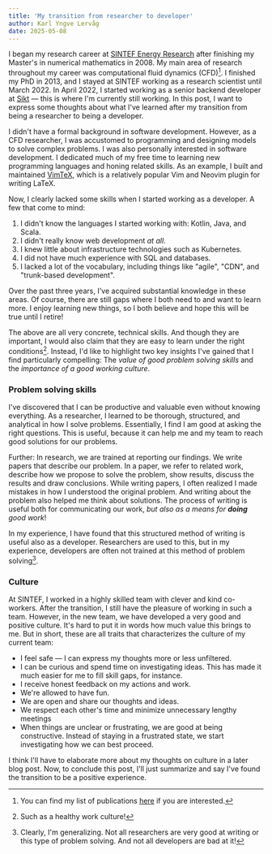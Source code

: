 ```yaml
---
title: 'My transition from researcher to developer'
author: Karl Yngve Lervåg
date: 2025-05-08
---
```


I began my research career at [SINTEF Energy Research](https://www.sintef.no/en/sintef-energy/) after finishing my Master's in numerical mathematics in 2008.
My main area of research throughout my career was computational fluid dynamics (CFD)[^1].
I finished my PhD in 2013, and I stayed at SINTEF working as a research scientist until March 2022.
In April 2022, I started working as a senior backend developer at [Sikt](https://sikt.no/en/home) — this is where I'm currently still working.
In this post, I want to express some thoughts about what I've learned after my transition from being a researcher to being a developer.

I didn't have a formal background in software development.
However, as a CFD researcher, I was accustomed to programming and designing models to solve complex problems.
I was also personally interested in software development.
I dedicated much of my free time to learning new programming languages and honing related skills.
As an example, I built and maintained [VimTeX](https://github.com/lervag/vimtex/), which is a relatively popular Vim and Neovim plugin for writing LaTeX.

Now, I clearly lacked some skills when I started working as a developer.
A few that come to mind:

1. I didn't know the languages I started working with: Kotlin, Java, and Scala.
2. I didn't really know web development _at all_.
3. I knew little about infrastructure technologies such as Kubernetes.
4. I did not have much experience with SQL and databases.
5. I lacked a lot of the vocabulary, including things like "agile", "CDN", and "trunk-based development".

Over the past three years, I've acquired substantial knowledge in these areas.
Of course, there are still gaps where I both need to and want to learn more.
I enjoy learning new things, so I both believe and hope this will be true until I retire!

The above are all very concrete, technical skills.
And though they are important, I would also claim that they are easy to learn under the right conditions[^2].
Instead, I'd like to highlight two key insights I've gained that I find particularly compelling:
The *value of good problem solving skills* and the *importance of a good working culture*.

### Problem solving skills

I've discovered that I can be productive and valuable even without knowing everything.
As a researcher, I learned to be thorough, structured, and analytical in how I solve problems.
Essentially, I find I am good at asking the right questions.
This is useful, because it can help me and my team to reach good solutions for our problems.

Further: In research, we are trained at reporting our findings.
We write papers that describe our problem.
In a paper, we refer to related work, describe how we propose to solve the problem, show results, discuss the results and draw conclusions.
While writing papers, I often realized I made mistakes in how I understood the original problem.
And writing about the problem also helped me think about solutions.
The process of writing is useful both for communicating our work, _but also as a means for **doing** good work_!

In my experience, I have found that this structured method of writing is useful also as a developer.
Researchers are used to this, but in my experience, developers are often not trained at this method of problem solving[^3].

### Culture

At SINTEF, I worked in a highly skilled team with clever and kind co-workers.
After the transition, I still have the pleasure of working in such a team.
However, in the new team, we have developed a very good and positive culture.
It's hard to put it in words how much value this brings to me.
But in short, these are all traits that characterizes the culture of my current team:

* I feel safe — I can express my thoughts more or less unfiltered.
* I can be curious and spend time on investigating ideas.
  This has made it much easier for me to fill skill gaps, for instance.
* I receive honest feedback on my actions and work.
* We're allowed to have fun.
* We are open and share our thoughts and ideas.
* We respect each other's time and minimize unnecessary lengthy meetings
* When things are unclear or frustrating, we are good at being constructive.
  Instead of staying in a frustrated state, we start investigating how we can best proceed.

I think I'll have to elaborate more about my thoughts on culture in a later blog post.
Now, to conclude this post, I'll just summarize and say I've found the transition to be a positive experience.

[^1]: You can find my list of publications [here](/publications) if you are interested.
[^2]: Such as a healthy work culture!
[^3]: Clearly, I'm generalizing.
  Not all researchers are very good at writing or this type of problem solving.
  And not all developers are bad at it!

